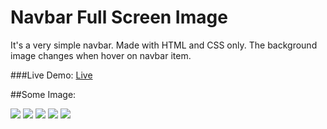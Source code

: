 # Navbar Full Screen Image

It's a very simple navbar. Made with HTML and CSS only. The background image changes when hover on navbar item.

###Live Demo: [Live](https://polashmahmud.github.io/navbar-full-screen-image/)

##Some Image:

![](../main/images/readme/1.png)
![](../main/images/readme/2.png)
![](../main/images/readme/3.png)
![](../main/images/readme/4.png)
![](../main/images/readme/5.png)


